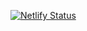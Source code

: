 [![Netlify Status](https://api.netlify.com/api/v1/badges/9c2a293d-c85c-4b6c-9353-3dcddf65452a/deploy-status)](https://app.netlify.com/sites/marcelreis/deploys)